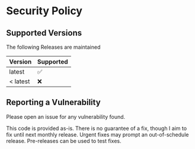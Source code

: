 # Security Policy

## Supported Versions

The following Releases are maintained

| Version   | Supported             |
| --------- | --------------------- |
| latest    | :white_check_mark: |
| < latest  | :x:                |

## Reporting a Vulnerability

Please open an issue for any vulnerability found.

This code is provided as-is. There is no guarantee of a fix, though I aim to fix until next monthly release.
Urgent fixes may prompt an out-of-schedule release.
Pre-releases can be used to test fixes.
